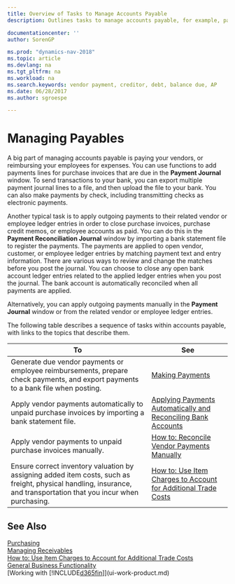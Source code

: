 ```yaml
---
title: Overview of Tasks to Manage Accounts Payable
description: Outlines tasks to manage accounts payable, for example, paying creditors or applying outgoing payments to ledger entries to close invoices or credit memos.

documentationcenter: ''
author: SorenGP

ms.prod: "dynamics-nav-2018"
ms.topic: article
ms.devlang: na
ms.tgt_pltfrm: na
ms.workload: na
ms.search.keywords: vendor payment, creditor, debt, balance due, AP
ms.date: 06/28/2017
ms.author: sgroespe

---
```

# Managing Payables
A big part of managing accounts payable is paying your vendors, or reimbursing your employees for expenses. You can use functions to add payments lines for purchase invoices that are due in the **Payment Journal** window. To send transactions to your bank, you can export multiple payment journal lines to a file, and then upload the file to your bank. You can also make payments by check, including transmitting checks as electronic payments.

Another typical task is to apply outgoing payments to their related vendor or employee ledger entries in order to close purchase invoices, purchase credit memos, or employee accounts as paid. You can do this in the **Payment Reconciliation Journal** window by importing a bank statement file to register the payments. The payments are applied to open vendor, customer, or employee ledger entries by matching payment text and entry information. There are various ways to review and change the matches before you post the journal. You can choose to close any open bank account ledger entries related to the applied ledger entries when you post the journal. The bank account is automatically reconciled when all payments are applied.

Alternatively, you can apply outgoing payments manually in the **Payment Journal** window or from the related vendor or employee ledger entries.

The following table describes a sequence of tasks within accounts payable, with links to the topics that describe them.

| To | See |
| --- | --- |
| Generate due vendor payments or employee reimbursements, prepare check payments, and export payments to a bank file when posting. |[Making Payments](payables-make-payments.md) |
| Apply vendor payments automatically to unpaid purchase invoices by importing a bank statement file. |[Applying Payments Automatically and Reconciling Bank Accounts](receivables-apply-payments-auto-reconcile-bank-accounts.md) |
| Apply vendor payments to unpaid purchase invoices manually. |[How to: Reconcile Vendor Payments Manually](payables-how-apply-purchase-transactions-manually.md) |
|Ensure correct inventory valuation by assigning added item costs, such as freight, physical handling, insurance, and transportation that you incur when purchasing.|[How to: Use Item Charges to Account for Additional Trade Costs](payables-how-assign-item-charges.md)|

## See Also
[Purchasing](purchasing-manage-purchasing.md)  
[Managing Receivables](receivables-manage-receivables.md)  
[How to: Use Item Charges to Account for Additional Trade Costs](payables-how-assign-item-charges.md)  
[General Business Functionality](ui-across-business-areas.md)  
[Working with [!INCLUDE[d365fin](includes/d365fin_md.md)]](ui-work-product.md)
